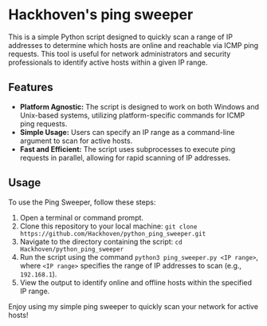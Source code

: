 # Hackhoven's ping sweeper

This is a simple Python script designed to quickly scan a range of IP addresses to determine which hosts are online and reachable via ICMP ping requests. This tool is useful for network administrators and security professionals to identify active hosts within a given IP range.

## Features

- **Platform Agnostic:** The script is designed to work on both Windows and Unix-based systems, utilizing platform-specific commands for ICMP ping requests.
- **Simple Usage:** Users can specify an IP range as a command-line argument to scan for active hosts.
- **Fast and Efficient:** The script uses subprocesses to execute ping requests in parallel, allowing for rapid scanning of IP addresses.

## Usage

To use the Ping Sweeper, follow these steps:

1. Open a terminal or command prompt.
2. Clone this repository to your local machine: `git clone https://github.com/Hackhoven/python_ping_sweeper.git`
3. Navigate to the directory containing the script: `cd Hackhoven/python_ping_sweeper`
4. Run the script using the command `python3 ping_sweeper.py <IP range>`, where `<IP range>` specifies the range of IP addresses to scan (e.g., `192.168.1`).
5. View the output to identify online and offline hosts within the specified IP range.

Enjoy using my simple ping sweeper to quickly scan your network for active hosts!
